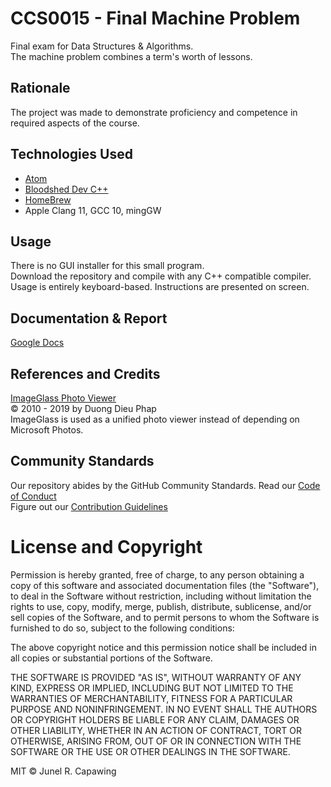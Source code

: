 # CCS0015 - Final Machine Problem
Final exam for Data Structures &amp; Algorithms.\
The machine problem combines a term's worth of lessons.

## Rationale
The project was made to demonstrate proficiency and competence in required aspects of the course.

## Technologies Used

- [Atom](https://atom.io/)
- [Bloodshed Dev C++](https://www.bloodshed.net/)
- [HomeBrew](https://brew.sh/)
- Apple Clang 11, GCC 10, mingGW

## Usage
There is no GUI installer for this small program.\
Download the repository and compile with any C++ compatible compiler.\
Usage is entirely keyboard-based. Instructions are presented on screen.

## Documentation & Report

[Google Docs](https://drive.google.com/file/d/1LlQetB9_p9WkhR-1kR1sk-JlrMupJzbK/view?usp=sharing)

## References and Credits

[ImageGlass Photo Viewer](https://github.com/d2phap/ImageGlass)\
© 2010 - 2019 by Duong Dieu Phap\
ImageGlass is used as a unified photo viewer instead of depending on Microsoft Photos.

## Community Standards
Our repository abides by the GitHub Community Standards.
Read our [Code of Conduct](https://github.com/Nelliosis/DSA-FMP/blob/main/CODE_OF_CONDUCT.md)\
Figure out our [Contribution Guidelines](https://github.com/Nelliosis/DSA-FMP/blob/main/CONTRIBUTING.md)

# License and Copyright

Permission is hereby granted, free of charge, to any person obtaining a copy
of this software and associated documentation files (the "Software"), to deal
in the Software without restriction, including without limitation the rights
to use, copy, modify, merge, publish, distribute, sublicense, and/or sell
copies of the Software, and to permit persons to whom the Software is
furnished to do so, subject to the following conditions:

The above copyright notice and this permission notice shall be included in all
copies or substantial portions of the Software.

THE SOFTWARE IS PROVIDED "AS IS", WITHOUT WARRANTY OF ANY KIND, EXPRESS OR
IMPLIED, INCLUDING BUT NOT LIMITED TO THE WARRANTIES OF MERCHANTABILITY,
FITNESS FOR A PARTICULAR PURPOSE AND NONINFRINGEMENT. IN NO EVENT SHALL THE
AUTHORS OR COPYRIGHT HOLDERS BE LIABLE FOR ANY CLAIM, DAMAGES OR OTHER
LIABILITY, WHETHER IN AN ACTION OF CONTRACT, TORT OR OTHERWISE, ARISING FROM,
OUT OF OR IN CONNECTION WITH THE SOFTWARE OR THE USE OR OTHER DEALINGS IN THE
SOFTWARE.

MIT © Junel R. Capawing
